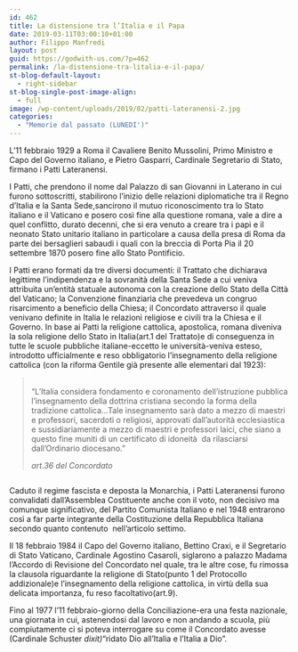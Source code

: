 ```yaml
---
id: 462
title: La distensione tra l’Italia e il Papa
date: 2019-03-11T03:00:10+01:00
author: Filippo Manfredi
layout: post
guid: https://godwith-us.com/?p=462
permalink: /la-distensione-tra-litalia-e-il-papa/
st-blog-default-layout:
  - right-sidebar
st-blog-single-post-image-align:
  - full
image: /wp-content/uploads/2019/02/patti-lateranensi-2.jpg
categories:
  - "Memorie dal passato (LUNEDI')"
---
```

L’11 febbraio 1929 a Roma il Cavaliere Benito Mussolini, Primo Ministro e Capo del Governo italiano, e Pietro Gasparri, Cardinale Segretario di Stato, firmano i Patti Lateranensi.

I Patti, che prendono il nome dal Palazzo di san Giovanni in Laterano in cui furono sottoscritti, stabilirono l’inizio delle relazioni diplomatiche tra il Regno d’Italia e la Santa Sede,sancirono il mutuo riconoscimento tra lo Stato italiano e il Vaticano e posero così fine alla questione romana, vale a dire a quel conflitto, durato decenni, che si era venuto a creare tra i papi e il neonato Stato unitario italiano in particolare a causa della presa di Roma da parte dei bersaglieri sabaudi i quali con la breccia di Porta Pia il 20 settembre 1870 posero fine allo Stato Pontificio.

I Patti erano formati da tre diversi documenti: il Trattato che dichiarava legittime l’indipendenza e la sovranità della Santa Sede a cui veniva attribuita un’entità statuale autonoma con la creazione dello Stato della Città del Vaticano; la Convenzione finanziaria che prevedeva un congruo risarcimento a beneficio della Chiesa; il Concordato attraverso il quale venivano definite in Italia le relazioni religiose e civili tra la Chiesa e il Governo. In base ai Patti la religione cattolica, apostolica, romana diveniva la sola religione dello Stato in Italia(art.1 del Trattato)e di conseguenza in tutte le scuole pubbliche italiane-eccetto le università-veniva esteso, introdotto ufficialmente e reso obbligatorio l’insegnamento della religione cattolica (con la riforma Gentile già presente alle elementari dal 1923):

<blockquote class="wp-block-quote">
  <p>
    <br />“L’Italia considera fondamento e coronamento dell’istruzione pubblica l’insegnamento della dottrina cristiana secondo la forma della tradizione cattolica&#8230;Tale insegnamento sarà dato a mezzo di maestri e professori, sacerdoti o religiosi, approvati dall&#8217;autorità ecclesiastica e sussidiariamente a mezzo di maestri e professori laici, che siano a questo fine muniti di un certificato di idoneità  da rilasciarsi dall&#8217;Ordinario diocesano.”
  </p>
  
  <cite>art.36 del Concordato </cite>
</blockquote><figure class="wp-block-image">

<img src="https://godwith-us.com/wp-content/uploads/2019/02/patti-lateranensi-1.jpg" alt="" class="wp-image-463" srcset="https://incercadidio.com/wp-content/uploads/2019/02/patti-lateranensi-1.jpg 620w, https://incercadidio.com/wp-content/uploads/2019/02/patti-lateranensi-1-300x184.jpg 300w" sizes="(max-width: 620px) 100vw, 620px" /> </figure> 

Caduto il regime fascista e deposta la Monarchia, i Patti Lateranensi furono convalidati dall&#8217;Assemblea Costituente anche con il voto, non decisivo ma comunque significativo, del Partito Comunista Italiano e nel 1948 entrarono così a far parte integrante della Costituzione della Repubblica Italiana secondo quanto contenuto  nell&#8217;articolo settimo.

Il 18 febbraio 1984 il Capo del Governo italiano, Bettino Craxi, e il Segretario di Stato Vaticano, Cardinale Agostino Casaroli, siglarono a palazzo Madama l’Accordo di Revisione del Concordato nel quale, tra le altre cose, fu rimossa la clausola riguardante la religione di Stato(punto 1 del Protocollo addizionale)e l’insegnamento della religione cattolica, in virtù della sua delicata importanza, fu reso facoltativo(art.9).

Fino al 1977 l’11 febbraio-giorno della Conciliazione-era una festa nazionale, una giornata in cui, astenendosi dal lavoro e non andando a scuola, più compiutamente ci si poteva interrogare su come il Concordato avesse (Cardinale Schuster _dixit)_“ridato Dio all’Italia e l’Italia a Dio”.